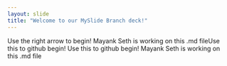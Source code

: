 ```yaml
---
layout: slide
title: "Welcome to our MySlide Branch deck!"
---
```


Use the right arrow to begin!
Mayank Seth is working on this .md fileUse this to github begin!
Use this to github begin!
Mayank Seth is working on this .md file
